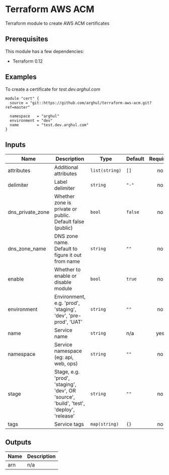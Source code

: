 # Terraform AWS ACM

Terraform module to create AWS ACM certificates


## Prerequisites
This module has a few dependencies:
* Terraform 0.12

## Examples
To create a certificate for *test.dev.arghul.com*
```hcl-terraform
module "cert" {
  source = "git::https://github.com/arghul/terraform-aws-acm.git?ref=master"

  namespace   = "arghul"
  environment = "dev"
  name        = "test.dev.arghul.com"
}

```

## Inputs

| Name | Description | Type | Default | Required |
|------|-------------|------|---------|:--------:|
| attributes | Additional attributes | `list(string)` | `[]` | no |
| delimiter | Label delimiter | `string` | `"-"` | no |
| dns\_private\_zone | Whether zone is private or public. Default false (public) | `bool` | `false` | no |
| dns\_zone\_name | DNS zone name. Default to figure it out from name | `string` | `""` | no |
| enable | Whether to enable or disable module | `bool` | `true` | no |
| environment | Environment, e.g. 'prod', 'staging', 'dev', 'pre-prod', 'UAT' | `string` | `""` | no |
| name | Service name | `string` | n/a | yes |
| namespace | Service namespace (eg: api, web, ops) | `string` | `""` | no |
| stage | Stage, e.g. 'prod', 'staging', 'dev', OR 'source', 'build', 'test', 'deploy', 'release' | `string` | `""` | no |
| tags | Service tags | `map(string)` | `{}` | no |

## Outputs

| Name | Description |
|------|-------------|
| arn | n/a |
